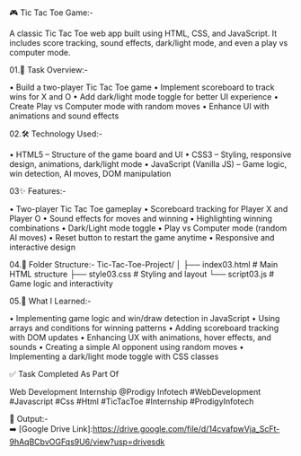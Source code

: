 🎮 Tic Tac Toe Game:-

A classic Tic Tac Toe web app built using HTML, CSS, and JavaScript.
It includes score tracking, sound effects, dark/light mode, and even a play vs computer mode.

01.📌 Task Overview:-

• Build a two-player Tic Tac Toe game
• Implement scoreboard to track wins for X and O
• Add dark/light mode toggle for better UI experience
• Create Play vs Computer mode with random moves
• Enhance UI with animations and sound effects

02.🛠️ Technology Used:-

• HTML5 – Structure of the game board and UI
• CSS3 – Styling, responsive design, animations, dark/light mode
• JavaScript (Vanilla JS) – Game logic, win detection, AI moves, DOM manipulation

03✨ Features:-

• Two-player Tic Tac Toe gameplay
• Scoreboard tracking for Player X and Player O
• Sound effects for moves and winning
• Highlighting winning combinations
• Dark/Light mode toggle
• Play vs Computer mode (random AI moves)
• Reset button to restart the game anytime
• Responsive and interactive design

04.📂 Folder Structure:-
Tic-Tac-Toe-Project/
│
├── index03.html    # Main HTML structure
├── style03.css     # Styling and layout
└── script03.js     # Game logic and interactivity

05.📖 What I Learned:-

• Implementing game logic and win/draw detection in JavaScript
• Using arrays and conditions for winning patterns
• Adding scoreboard tracking with DOM updates
• Enhancing UX with animations, hover effects, and sounds
• Creating a simple AI opponent using random moves
• Implementing a dark/light mode toggle with CSS classes

✅ Task Completed As Part Of

Web Development Internship @Prodigy Infotech #WebDevelopment #Javascript #Css #Html #TicTacToe #Internship #ProdigyInfotech

📂 Output:-  
➡️ [Google Drive Link]:https://drive.google.com/file/d/14cvafpwVja_ScFt-9hAqBCbvOGFqs9U6/view?usp=drivesdk
